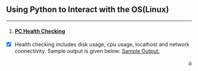 ## Using Python to Interact with the OS(Linux)
___

1. #### [PC Health Checking](https://github.com/oii-nasif/Using-Python-to-Interact-with-the-OS-Linux-/tree/main/Health%20Checking)
- [x] Health checking includes disk usage, cpu usage, localhost and network connectivity. Sample output is given below:
[Sample Output:](/images/healthChecking.png)


<p align="right"><a href="#top">🔝</a></p>